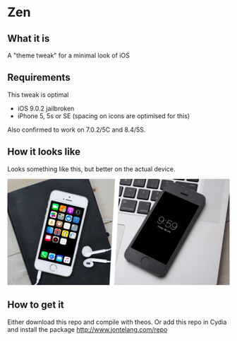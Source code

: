 # Zen

## What it is
A "theme tweak" for a minimal look of iOS

## Requirements

This tweak is optimal
 - iOS 9.0.2 jailbroken
 - iPhone 5, 5s or SE (spacing on icons are optimised for this)
 
Also confirmed to work on 7.0.2/5C and 8.4/5S.
 

## How it looks like
Looks something like this, but better on the actual device.  

![](preview.jpg)

## How to get it 

Either download this repo and compile with theos. Or add this repo in Cydia and install the package http://www.jontelang.com/repo
